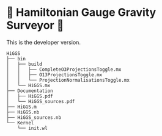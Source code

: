 #  :ghost: Hamiltonian Gauge Gravity Surveyor :ghost:

This is the developer version.

```
HiGGS
├── bin
│   ├── build
│   │   ├── CompleteO3ProjectionsToggle.mx
│   │   ├── O13ProjectionsToggle.mx
│   │   └── ProjectionNormalisationsToggle.mx
│   └── HiGGS.mx
├── Documentation
│   ├── HiGGS.pdf
│   └── HiGGS_sources.pdf
├── HiGGS.m
├── HiGGS.nb
├── HiGGS_sources.nb
└── Kernel
    └── init.wl
```

